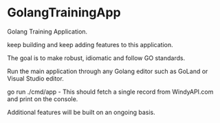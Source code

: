 # GolangTrainingApp
Golang Training Application.

keep building and keep adding features to this application.

The goal is to make robust, idiomatic and follow GO standards.

Run the main application through any Golang editor such as GoLand or Visual Studio editor.

go run ./cmd/app - This should fetch a single record from WindyAPI.com and print on the console.

Additional features will be built on an ongoing basis.
